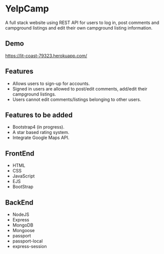 # YelpCamp
A full stack website using REST API for users to log in, post comments and campground listings and edit their own campground listing information.
## Demo
https://lit-coast-79323.herokuapp.com/

## Features
- Allows users to sign-up for accounts.
- Signed in users are allowed to post/edit comments, add/edit their campground listings.
- Users cannot edit comments/listings belonging to other users.

## Features to be added
- Bootstrap4 (in progress).
- A star based rating system.
- Integrate Google Maps API.

## FrontEnd
- HTML
- CSS
- JavaScript
- EJS
- BootStrap

## BackEnd
- NodeJS
- Express
- MongoDB
- Mongoose
- passport
- passport-local
- express-session

